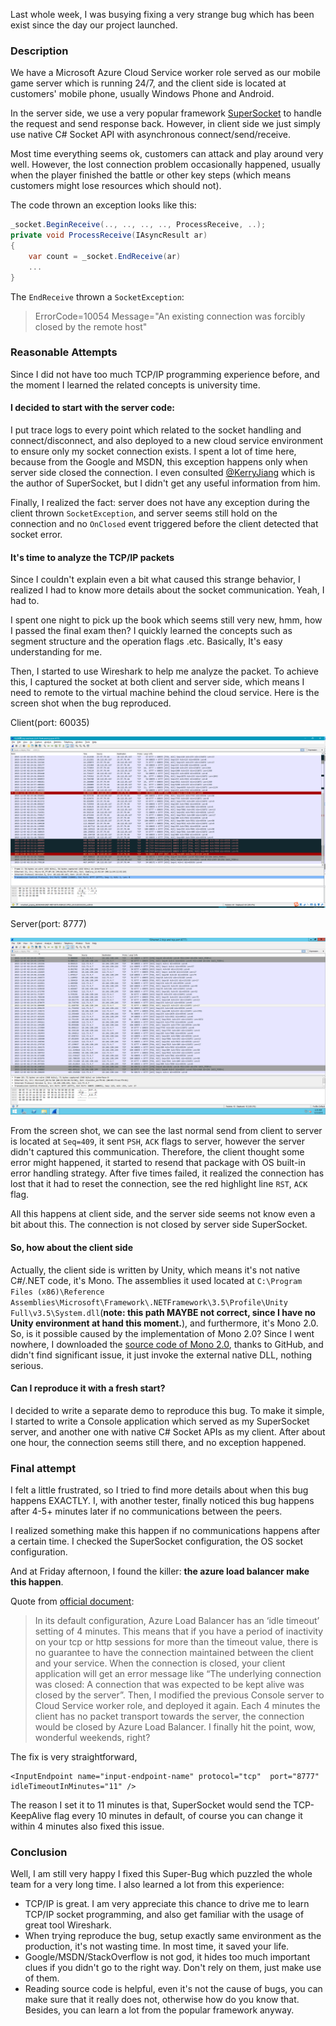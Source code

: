 Last whole week, I was busying fixing a very strange bug which has been exist since the day our project launched.

### Description

We have a Microsoft Azure Cloud Service worker role served as our mobile game server which is running 24/7, and the client side is located at customers' mobile phone, usually Windows Phone and Android.

In the server side, we use a very popular framework [SuperSocket](http://www.supersocket.net/) to handle the request and send response back. However, in client side we just simply use native C# Socket API with asynchronous connect/send/receive.

Most time everything seems ok, customers can attack and play around very well. However, the lost connection problem occasionally happened, usually when the player finished the battle or other key steps (which means customers might lose resources which should not).

The code thrown an exception looks like this:

```csharp
_socket.BeginReceive(.., .., .., .., ProcessReceive, ..);
private void ProcessReceive(IAsyncResult ar)
{
	var count = _socket.EndReceive(ar)
	...
}
```

The `EndReceive` thrown a `SocketException`:

> ErrorCode=10054 Message="An existing connection was forcibly closed by the remote host"

### Reasonable Attempts

Since I did not have too much TCP/IP programming experience before, and the moment I learned the related concepts is university time.

#### I decided to start with the server code:

I put trace logs to every point which related to the socket handling and connect/disconnect, and also deployed to a new cloud service environment to ensure only my socket connection exists. I spent a lot of time here, because from the Google and MSDN, this exception happens only when server side closed the connection. I even consulted [@KerryJiang](https://github.com/kerryjiang) which is the author of SuperSocket, but I didn't get any useful information from him.

Finally, I realized the fact: server does not have any exception during the client thrown `SocketException`, and server seems still hold on the connection and no `OnClosed` event triggered before the client detected that socket error.

#### It's time to analyze the TCP/IP packets

Since I couldn't explain even a bit what caused this strange behavior, I realized I had to know more details about the socket communication. Yeah, I had to.

I spent one night to pick up the book which seems still very new, hmm, how I passed the final exam then? I quickly learned the concepts such as segment structure and the operation flags .etc. Basically, It's easy understanding for me.

Then, I started to use Wireshark to help me analyze the packet. To achieve this, I captured the socket at both client and server side, which means I need to remote to the virtual machine behind the cloud service. Here is the screen shot when the bug reproduced.

Client(port: 60035)

![](../file/2015/12/wireshark-client.png "wireshark client")

Server(port: 8777)

![](../file/2015/12/wireshark-server.png "wireshark server")

From the screen shot, we can see the last normal send from client to server is located at `Seq=409`, it sent `PSH`, `ACK` flags to server, however the server didn't captured this communication. Therefore, the client thought some error might happened, it started to resend that package with OS built-in error handling strategy. After five times failed, it realized the connection has lost that it had to reset the connection, see the red highlight line `RST`, `ACK` flag.

All this happens at client side, and the server side seems not know even a bit about this. The connection is not closed by server side SuperSocket.

#### So, how about the client side

Actually, the client side is written by Unity, which means it's not native C#/.NET code, it's Mono. The assemblies it used located at `C:\Program Files (x86)\Reference Assemblies\Microsoft\Framework\.NETFramework\3.5\Profile\Unity Full\v3.5\System.dll`(**note: this path MAYBE not correct, since I have no Unity environment at hand this moment.**), and furthermore, it's Mono 2.0. So, is it possible caused by the implementation of Mono 2.0? Since I went nowhere, I downloaded the [source code of Mono 2.0](https://github.com/mono/mono/blob/mono-2-0/mcs/class/System/System.Net.Sockets/Socket.cs), thanks to GitHub, and didn't find significant issue, it just invoke the external native DLL, nothing serious.

#### Can I reproduce it with a fresh start?

I decided to write a separate demo to reproduce this bug. To make it simple, I started to write a Console application which served as my SuperSocket server, and another one with native C# Socket APIs as my client. After about one hour, the connection seems still there, and no exception happened.

### Final attempt

I felt a little frustrated, so I tried to find more details about when this bug happens EXACTLY. I, with another tester, finally noticed this bug happens after 4-5+ minutes later if no communications between the peers.

I realized something make this happen if no communications happens after a certain time. I checked the SuperSocket configuration, the OS socket configuration.

And at Friday afternoon, I found the killer: **the azure load balancer make this happen**.

Quote from [official document](https://azure.microsoft.com/en-us/blog/new-configurable-idle-timeout-for-azure-load-balancer/):

> In its default configuration, Azure Load Balancer has an ‘idle timeout’ setting of 4 minutes. This means that if you have a period of inactivity on your tcp or http sessions for more than the timeout value, there is no guarantee to have the connection maintained between the client and your service. When the connection is closed, your client application will get an error message like “The underlying connection was closed: A connection that was expected to be kept alive was closed by the server”. Then, I modified the previous Console server to Cloud Service worker role, and deployed it again. Each 4 minutes the client has no packet transport towards the server, the connection would be closed by Azure Load Balancer. I finally hit the point, wow, wonderful weekends, right?

The fix is very straightforward,

```
<InputEndpoint name="input-endpoint-name" protocol="tcp"  port="8777" idleTimeoutInMinutes="11" />
```

The reason I set it to 11 minutes is that, SuperSocket would send the TCP-KeepAlive flag every 10 minutes in default, of course you can change it within 4 minutes also fixed this issue.

### Conclusion

Well, I am still very happy I fixed this Super-Bug which puzzled the whole team for a very long time. I also learned a lot from this experience:

*   TCP/IP is great. I am very appreciate this chance to drive me to learn TCP/IP socket programming, and also get familiar with the usage of great tool Wireshark.
*   When trying reproduce the bug, setup exactly same environment as the production, it's not wasting time. In most time, it saved your life.
*   Google/MSDN/StackOverflow is not god, it hides too much important clues if you didn't go to the right way. Don't rely on them, just make use of them.
*   Reading source code is helpful, even it's not the cause of bugs, you can make sure that it really does not, otherwise how do you know that. Besides, you can learn a lot from the popular framework anyway.